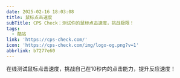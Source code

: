 ```yaml
---
date: 2025-02-16 18:03:08
title: 鼠标点击速度
subTitle: CPS Check：测试你的鼠标点击速度，挑战极限！
tags:
  - 酷站
link: 'https://cps-check.com/'
icon: 'https://cps-check.com/img/logo-og.png?v=1'
abbrlink: b7277e60
---
```


在线测试鼠标点击速度，挑战自己在10秒内的点击能力，提升反应速度！
